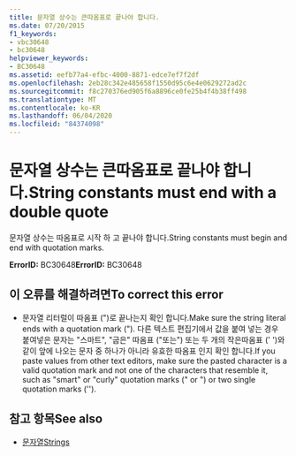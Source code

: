 ```yaml
---
title: 문자열 상수는 큰따옴표로 끝나야 합니다.
ms.date: 07/20/2015
f1_keywords:
- vbc30648
- bc30648
helpviewer_keywords:
- BC30648
ms.assetid: eefb77a4-efbc-4000-8871-edce7ef7f2df
ms.openlocfilehash: 2eb28c342e485658f1550d95c6e4e0629272ad2c
ms.sourcegitcommit: f8c270376ed905f6a8896ce0fe25b4f4b38ff498
ms.translationtype: MT
ms.contentlocale: ko-KR
ms.lasthandoff: 06/04/2020
ms.locfileid: "84374098"
---
```

# <a name="string-constants-must-end-with-a-double-quote"></a><span data-ttu-id="fc2f1-102">문자열 상수는 큰따옴표로 끝나야 합니다.</span><span class="sxs-lookup"><span data-stu-id="fc2f1-102">String constants must end with a double quote</span></span>
<span data-ttu-id="fc2f1-103">문자열 상수는 따옴표로 시작 하 고 끝나야 합니다.</span><span class="sxs-lookup"><span data-stu-id="fc2f1-103">String constants must begin and end with quotation marks.</span></span>  
  
 <span data-ttu-id="fc2f1-104">**ErrorID:** BC30648</span><span class="sxs-lookup"><span data-stu-id="fc2f1-104">**ErrorID:** BC30648</span></span>  
  
## <a name="to-correct-this-error"></a><span data-ttu-id="fc2f1-105">이 오류를 해결하려면</span><span class="sxs-lookup"><span data-stu-id="fc2f1-105">To correct this error</span></span>  
  
- <span data-ttu-id="fc2f1-106">문자열 리터럴이 따옴표 (")로 끝나는지 확인 합니다.</span><span class="sxs-lookup"><span data-stu-id="fc2f1-106">Make sure the string literal ends with a quotation mark (").</span></span> <span data-ttu-id="fc2f1-107">다른 텍스트 편집기에서 값을 붙여 넣는 경우 붙여넣은 문자는 "스마트", "굽은" 따옴표 ("또는") 또는 두 개의 작은따옴표 (' ')와 같이 앞에 나오는 문자 중 하나가 아니라 유효한 따옴표 인지 확인 합니다.</span><span class="sxs-lookup"><span data-stu-id="fc2f1-107">If you paste values from other text editors, make sure the pasted character is a valid quotation mark and not one of the characters that resemble it, such as "smart" or "curly" quotation marks (" or ") or two single quotation marks ('').</span></span>  
  
## <a name="see-also"></a><span data-ttu-id="fc2f1-108">참고 항목</span><span class="sxs-lookup"><span data-stu-id="fc2f1-108">See also</span></span>

- [<span data-ttu-id="fc2f1-109">문자열</span><span class="sxs-lookup"><span data-stu-id="fc2f1-109">Strings</span></span>](../../programming-guide/language-features/strings/index.md)
